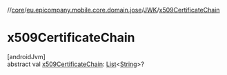 //[core](../../../index.md)/[eu.epicompany.mobile.core.domain.jose](../index.md)/[JWK](index.md)/[x509CertificateChain](x509-certificate-chain.md)

# x509CertificateChain

[androidJvm]\
abstract val [x509CertificateChain](x509-certificate-chain.md): [List](https://kotlinlang.org/api/latest/jvm/stdlib/kotlin.collections/-list/index.html)&lt;[String](https://kotlinlang.org/api/latest/jvm/stdlib/kotlin/-string/index.html)&gt;?
